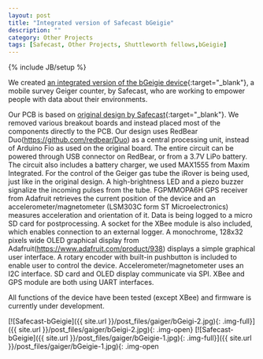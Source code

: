 ```yaml
---
layout: post
title: "Integrated version of Safecast bGeigie"
description: ""
category: Other Projects
tags: [Safecast, Other Projects, Shuttleworth fellows,bGeigie]
---
```

{% include JB/setup %}

We created [an integrated version of the bGeigie device](https://github.com/IRNAS/bGeigieIntegrated){:target="_blank"}, a mobile survey Geiger counter, by Safecast, who are working to empower people with data about their environments.

Our PCB is based on [original design by Safecast](https://github.com/Safecast/bGeigieNanoKit){:target="_blank"}. We removed various breakout boards and instead placed most of the components directly to the PCB. Our design uses RedBear Duo(https://github.com/redbear/Duo) as a central processing unit, instead of Arduino Fio as used on the original board. The entire circuit can be powered through USB connector on RedBear, or from a 3.7V LiPo battery. The circuit also includes a battery charger, we used MAX1555 from Maxim Integrated. For the control of the Geiger gas tube the iRover is being used, just like in the original design. A high-brightness LED and a piezo buzzer signalize the incoming pulses from the tube. FGPMMOPA6H GPS receiver from Adafruit retrieves the current position of the device and an accelerometer/magnetometer (LSM303C form ST Microelectronics) measures acceleration and orientation of it. Data is being logged to a micro SD card for postprocessing. A socket for the XBee module is also included, which enables connection to an external logger. A monochrome, 128x32 pixels wide OLED graphical display from Adafruit(https://www.adafruit.com/product/938) displays a simple graphical user interface. A rotary encoder with built-in pushbutton is included to enable user to control the device. Accelerometer/magnetometer uses an I2C interface. SD card and OLED display communicate via SPI. XBee and GPS module are both using UART interfaces.

All functions of the device have been tested (except XBee) and firmware is currently under development.

[![Safecast-bGeigie]({{ site.url }}/post_files/gaiger/bGeigi-2.jpg){: .img-full}]({{ site.url }}/post_files/gaiger/bGeigi-2.jpg){: .img-open}
[![Safecast-bGeigie]({{ site.url }}/post_files/gaiger/bGeigie-1.jpg){: .img-full}]({{ site.url }}/post_files/gaiger/bGeigie-1.jpg){: .img-open


 
 



